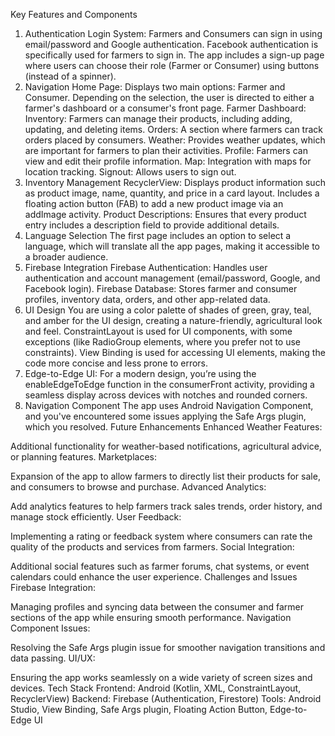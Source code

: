 
Key Features and Components
1. Authentication
Login System:
Farmers and Consumers can sign in using email/password and Google authentication.
Facebook authentication is specifically used for farmers to sign in.
The app includes a sign-up page where users can choose their role (Farmer or Consumer) using buttons (instead of a spinner).
2. Navigation
Home Page:
Displays two main options: Farmer and Consumer.
Depending on the selection, the user is directed to either a farmer's dashboard or a consumer's front page.
Farmer Dashboard:
Inventory: Farmers can manage their products, including adding, updating, and deleting items.
Orders: A section where farmers can track orders placed by consumers.
Weather: Provides weather updates, which are important for farmers to plan their activities.
Profile: Farmers can view and edit their profile information.
Map: Integration with maps for location tracking.
Signout: Allows users to sign out.
3. Inventory Management
RecyclerView:
Displays product information such as product image, name, quantity, and price in a card layout.
Includes a floating action button (FAB) to add a new product image via an addImage activity.
Product Descriptions: Ensures that every product entry includes a description field to provide additional details.
4. Language Selection
The first page includes an option to select a language, which will translate all the app pages, making it accessible to a broader audience.
5. Firebase Integration
Firebase Authentication:
Handles user authentication and account management (email/password, Google, and Facebook login).
Firebase Database:
Stores farmer and consumer profiles, inventory data, orders, and other app-related data.
6. UI Design
You are using a color palette of shades of green, gray, teal, and amber for the UI design, creating a nature-friendly, agricultural look and feel.
ConstraintLayout is used for UI components, with some exceptions (like RadioGroup elements, where you prefer not to use constraints).
View Binding is used for accessing UI elements, making the code more concise and less prone to errors.
7. Edge-to-Edge UI:
For a modern design, you’re using the enableEdgeToEdge function in the consumerFront activity, providing a seamless display across devices with notches and rounded corners.
8. Navigation Component
The app uses Android Navigation Component, and you've encountered some issues applying the Safe Args plugin, which you resolved.
Future Enhancements
Enhanced Weather Features:

Additional functionality for weather-based notifications, agricultural advice, or planning features.
Marketplaces:

Expansion of the app to allow farmers to directly list their products for sale, and consumers to browse and purchase.
Advanced Analytics:

Add analytics features to help farmers track sales trends, order history, and manage stock efficiently.
User Feedback:

Implementing a rating or feedback system where consumers can rate the quality of the products and services from farmers.
Social Integration:

Additional social features such as farmer forums, chat systems, or event calendars could enhance the user experience.
Challenges and Issues
Firebase Integration:

Managing profiles and syncing data between the consumer and farmer sections of the app while ensuring smooth performance.
Navigation Component Issues:

Resolving the Safe Args plugin issue for smoother navigation transitions and data passing.
UI/UX:

Ensuring the app works seamlessly on a wide variety of screen sizes and devices.
Tech Stack
Frontend: Android (Kotlin, XML, ConstraintLayout, RecyclerView)
Backend: Firebase (Authentication, Firestore)
Tools: Android Studio, View Binding, Safe Args plugin, Floating Action Button, Edge-to-Edge UI
